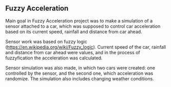 ## Fuzzy Acceleration

Main goal in Fuzzy Acceleration project was to make a simulation of a sensor attached to a car, which was supposed to control car acceleration
based on its current speed, rainfall and distance from car ahead.


Sensor work was based on fuzzy logic (https://en.wikipedia.org/wiki/Fuzzy_logic). Current speed of the car, rainfall and distance from car ahead were values,
and in the process of fuzzyfication the acceleration was calculated.


Sensor simulation was also made, in which two cars were created: one controlled by the sensor, and the second one, which acceleration was randomize.
The simulation also includes changing weather conditions.



